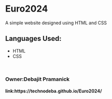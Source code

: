 # Euro2024
A simple website designed using HTML and CSS
<br>
<h2>Languages Used:</h2>
<ul>
  <li>HTML</li>
  <li>CSS</li>
</ul>
<br>
<h3>Owner:Debajit Pramanick</h3>
<h4>link:https://technodeba.github.io/Euro2024/</h4>
